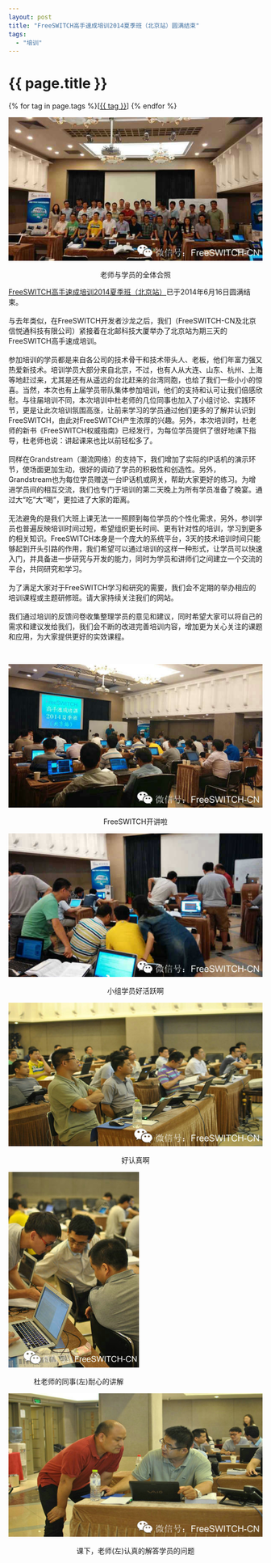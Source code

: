 ```yaml
---
layout: post
title: "FreeSWITCH高手速成培训2014夏季班（北京站）圆满结束"
tags:
  - "培训"
---
```


# {{ page.title }}

<div class="tags">
{% for tag in page.tags %}[<a class="tag" href="/tags.html#{{ tag }}">{{ tag }}</a>] {% endfor %}
</div>

<p><img src="/images/fscnds2014/images/IMG_0615.jpg" /></p>
<div style="text-align: center">老师与学员的全体合照</div>

[FreeSWITCH高手速成培训2014夏季班（北京站）](/2014/04/29/freeswitch-peixun-beijing.html)已于2014年6月16日圆满结束。
<br  /><br  />
与去年类似，在FreeSWITCH开发者沙龙之后，我们（FreeSWITCH-CN及北京信悦通科技有限公司）紧接着在北邮科技大厦举办了北京站为期三天的FreeSWITCH高手速成培训。
<br  /><br  />
参加培训的学员都是来自各公司的技术骨干和技术带头人、老板，他们年富力强又热爱新技术。培训学员大部分来自北京，不过，也有人从大连、山东、杭州、上海等地赶过来，尤其是还有从遥远的台北赶来的台湾同胞，也给了我们一些小小的惊喜。当然，本次也有上届学员带队集体参加培训，他们的支持和认可让我们倍感欣慰。与往届培训不同，本次培训中杜老师的几位同事也加入了小组讨论、实践环节，更是让此次培训氛围高涨，让前来学习的学员通过他们更多的了解并认识到FreeSWITCH，由此对FreeSWITCH产生浓厚的兴趣。另外，本次培训时，杜老师的新书《FreeSWITCH权威指南》已经发行，为每位学员提供了很好地课下指导，杜老师也说：讲起课来也比以前轻松多了。
<br  /><br  />
同样在Grandstream（潮流网络）的支持下，我们增加了实际的IP话机的演示环节，使场面更加生动，很好的调动了学员的积极性和创造性。另外，Grandstream也为每位学员赠送一台IP话机或网关，帮助大家更好的练习。为增进学员间的相互交流，我们也专门于培训的第二天晚上为所有学员准备了晚宴。通过大“吃”大“喝”，更拉进了大家的距离。
<br  /><br  />
无法避免的是我们大班上课无法一一照顾到每位学员的个性化需求，另外，参训学员也普遍反映培训时间过短，希望组织更长时间、更有针对性的培训，学习到更多的相关知识。FreeSWITCH本身是一个庞大的系统平台，3天的技术培训时间只能够起到开头引路的作用，我们希望可以通过培训的这样一种形式，让学员可以快速入门，并具备进一步研究与开发的能力，同时为学员和讲师们之间建立一个交流的平台，共同研究和学习。
<br  /><br  />
为了满足大家对于FreeSWITCH学习和研究的需要，我们会不定期的举办相应的培训课程或主题研修班。请大家持续关注我们的网站。
<br  /><br  />
我们通过培训的反馈问卷收集整理学员的意见和建议，同时希望大家可以将自己的需求和建议发给我们，我们会不断的改进完善培训内容，增加更为关心关注的课题和应用，为大家提供更好的实效课程。
<p><br  /></p>
<p><img src="/images/fscnds2014/images_training/IMG_0614.jpg"  /></p>
<div style="text-align: center">FreeSWITCH开讲啦</div>
<p><img src="/images/fscnds2014/images_training/IMG_0616.jpg"  /></p>
<div style="text-align: center">小组学员好活跃啊</div>
<p><img src="/images/fscnds2014/images_training/DSC_0614.JPG"  /></p>
<div style="text-align: center">好认真啊</div>
<p><img src="/images/fscnds2014/images_training/DSC_0615.JPG"  /></p>
<div style="margin-left: 50px">杜老师的同事(左)耐心的讲解</div>
<p><img src="/images/fscnds2014/images_training/DSC_0616.JPG"  /></p>
<div style="text-align: center">课下，老师(左)认真的解答学员的问题</div>
<p><br  /></p>

